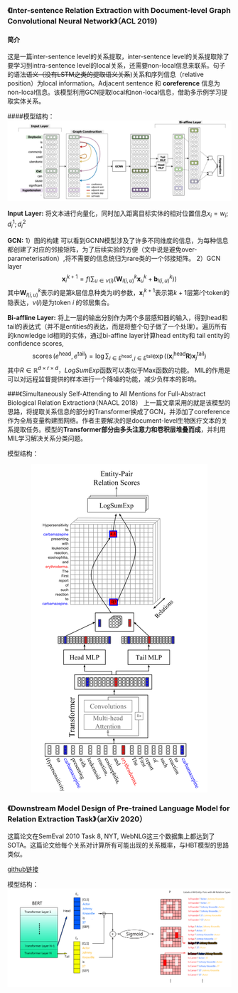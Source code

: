 ### 《Inter-sentence Relation Extraction with Document-level Graph Convolutional Neural Network》（ACL 2019)
#### 简介
这是一篇inter-sentence level的关系提取，inter-sentence level的关系提取除了要学习到intra-sentence level的local关系，还需要non-local信息来联系。句子的语法~~语义（没有LSTM之类的提取语义关系~~)关系和序列信息（relative position）为local information。Adjacent sentence 和 **coreference** 信息为non-local信息。该模型利用GCN提取local和non-local信息，借助多示例学习提取实体关系。

####模型结构：
![](./images/8_31(1).png)

**Input Layer:**
将文本进行向量化，同时加入距离目标实体的相对位置信息$x_{i} = {w_{i};d_{i}^{1};d_{i}^{2}}$

**GCN:**
1）图的构建
可以看到GCNN模型涉及了许多不同维度的信息，为每种信息都创建了对应的邻接矩阵，为了后续实验的方便（文中说是避免over-parameterisation）,将不需要的信息统归为rare类的一个邻接矩阵。
2）GCN layer
$$
\mathbf{x}_{i}^{k+1}=f\left(\sum_{u \in \nu(i)}\left(\mathbf{W}_{l(i, u)}^{k} \mathbf{x}_{u}^{k}+\mathbf{b}_{l(i, u)}^{k}\right)\right)
$$
其中$\mathbf{W}_{l(i, u)}^{k}$表示的是第$k$层信息种类为$l$的参数，$\mathbf{x}_{i}^{k+1}$表示第$k+1$层第$i$个token的隐表达，$\nu(i)$是为token $i$ 的邻居集合。

**Bi-affline Layer:**
将上一层的输出分别作为两个多层感知器的输入，得到head和tail的表达式（并不是entities的表达，而是将整个句子做了一个处理）。遍历所有的knowledge id相同的实体，通过bi-affine layer计算head entity和 tail entity的confidence scores,
$$
\operatorname{scores}\left(e^{\text {head}}, e^{\text {tail}}\right)= 
\log \sum_{i \in E^{\text {head}}, j \in E^{\text {tail}}} \exp \left(\left(\mathbf{x}_{i}^{\text {head}} \mathbf{R}\right) \mathbf{x}_{j}^{\text {tail}}\right)
$$
其中$R \in \mathbb{R}^{d \times r \times d}$，$LogSumExp$函数可以类似于Max函数的功能。
MIL的作用是可以对远程监督提供的样本进行一个降噪的功能，减少负样本的影响。


###《Simultaneously Self-Attending to All Mentions for Full-Abstract Biological Relation Extraction》（NAACL 2018）
上一篇文章采用的就是该模型的思路，将提取关系信息的部分的Transformer换成了GCN，并添加了coreference作为全局变量构建图网络。作者主要解决的是document-level生物医疗文本的关系提取任务。模型的**Transformer部分由多头注意力和卷积层堆叠而成**，并利用MIL学习解决关系分类问题。

模型结构：
<div align = center>
    <img src = "./images/9_4(1).png">
</div>

### 《Downstream Model Design of Pre-trained Language Model for Relation Extraction Task》（arXiv 2020）
这篇论文在SemEval 2010 Task 8, NYT, WebNLG这三个数据集上都达到了SOTA。这篇论文给每个关系对计算所有可能出现的关系概率，与HBT模型的思路类似。

[github链接](https://github.com/slczgwh/REDN)

模型结构：
![](./images/9_6(1).png)

